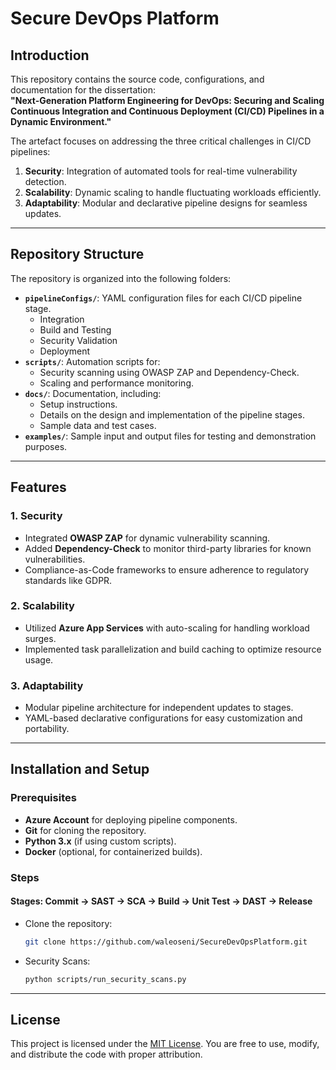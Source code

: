 # Secure DevOps Platform

## Introduction
This repository contains the source code, configurations, and documentation for the dissertation:  
**"Next-Generation Platform Engineering for DevOps: Securing and Scaling Continuous Integration and Continuous Deployment (CI/CD) Pipelines in a Dynamic Environment."**

The artefact focuses on addressing the three critical challenges in CI/CD pipelines:
1. **Security**: Integration of automated tools for real-time vulnerability detection.
2. **Scalability**: Dynamic scaling to handle fluctuating workloads efficiently.
3. **Adaptability**: Modular and declarative pipeline designs for seamless updates.

---

## Repository Structure

The repository is organized into the following folders:

- **`pipelineConfigs/`**: YAML configuration files for each CI/CD pipeline stage.
  - Integration
  - Build and Testing
  - Security Validation
  - Deployment
- **`scripts/`**: Automation scripts for:
  - Security scanning using OWASP ZAP and Dependency-Check.
  - Scaling and performance monitoring.
- **`docs/`**: Documentation, including:
  - Setup instructions.
  - Details on the design and implementation of the pipeline stages.
  - Sample data and test cases.
- **`examples/`**: Sample input and output files for testing and demonstration purposes.

---

## Features

### 1. **Security**
- Integrated **OWASP ZAP** for dynamic vulnerability scanning.
- Added **Dependency-Check** to monitor third-party libraries for known vulnerabilities.
- Compliance-as-Code frameworks to ensure adherence to regulatory standards like GDPR.

### 2. **Scalability**
- Utilized **Azure App Services** with auto-scaling for handling workload surges.
- Implemented task parallelization and build caching to optimize resource usage.

### 3. **Adaptability**
- Modular pipeline architecture for independent updates to stages.
- YAML-based declarative configurations for easy customization and portability.

---

## Installation and Setup

### Prerequisites
- **Azure Account** for deploying pipeline components.
- **Git** for cloning the repository.
- **Python 3.x** (if using custom scripts).
- **Docker** (optional, for containerized builds).

### Steps
#### Stages: Commit → SAST → SCA → Build → Unit Test → DAST → Release
- Clone the repository:
   ```bash
   git clone https://github.com/waleoseni/SecureDevOpsPlatform.git
   ```
- Security Scans:
   ```bash
   python scripts/run_security_scans.py
   ```
---

## License

This project is licensed under the [MIT License](LICENSE). You are free to use, modify, and distribute the code with proper attribution.
